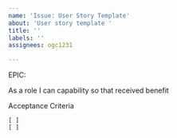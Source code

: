 ```yaml
---
name: 'Issue: User Story Template'
about: 'User story template '
title: ''
labels: ''
assignees: ogc1231

---
```


EPIC:

As a role I can capability so that received benefit

Acceptance Criteria

    [ ]
    [ ]
